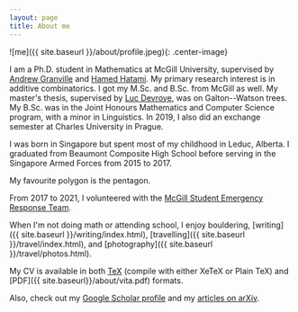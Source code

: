 ```yaml
---
layout: page
title: About me
---
```


![me]({{ site.baseurl }}/about/profile.jpeg){: .center-image}

I am a Ph.D. student in Mathematics at McGill University, supervised by
[Andrew Granville](https://dms.umontreal.ca/~andrew/index.php) and
[Hamed Hatami](https://www.cs.mcgill.ca/~hatami/). My primary research interest is in additive combinatorics.
I got my M.Sc. and B.Sc. from McGill as well. My master's thesis,
supervised by [Luc Devroye](http://luc.devroye.org/), was on Galton--Watson trees.
My B.Sc. was in the Joint Honours Mathematics and Computer Science program,
with a minor in Linguistics. In 2019, I also did an exchange semester at Charles University in Prague.

I was born in Singapore but spent most of my childhood in Leduc, Alberta. I graduated from Beaumont
Composite High School before serving in the Singapore Armed Forces from 2015 to 2017.

My favourite polygon is the pentagon.

From 2017 to 2021, I volunteered with the [McGill Student Emergency Response Team](http://msert.sus.mcgill.ca/).

When I'm not doing math or attending school, I enjoy bouldering, [writing]({{ site.baseurl }}/writing/index.html),
[travelling]({{ site.baseurl }}/travel/index.html),
and [photography]({{ site.baseurl }}/travel/photos.html).

My CV is available in both
[TeX](https://raw.githubusercontent.com/marcelgoh/marcelgoh.github.io/master/about/vita.tex) (compile with either
XeTeX or Plain TeX)
and [PDF]({{ site.baseurl}}/about/vita.pdf) formats.

Also, check out my [Google Scholar profile](https://scholar.google.ca/citations?user=Fa8bQiEAAAAJ)
and my [articles on arXiv](https://arxiv.org/a/goh_m_2.html).
